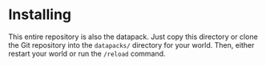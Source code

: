 # Installing

This entire repository is also the datapack. Just copy this directory or
clone the Git repository into the `datapacks/` directory for your world.
Then, either restart your world or run the `/reload` command.
